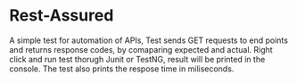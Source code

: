 # Rest-Assured
A simple test for automation of APIs,
Test sends GET requests to end points and returns response codes, by comaparing expected and actual.
Right click and run test thorugh Junit or TestNG, result will be printed in the console.
The test also prints the respose time in miliseconds.
